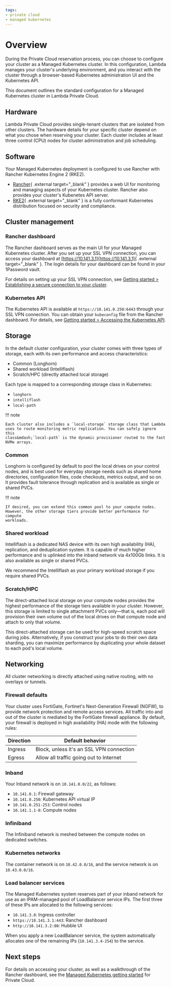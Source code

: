 ```yaml
---
tags:
- private cloud
- managed kubernetes
---
```


# Overview

During the Private Cloud reservation process, you can choose to configure your
cluster as a Managed Kubernetes cluster. In this configuration, Lambda manages
your cluster's underlying environment, and you interact with the cluster through
a browser-based Kubernetes administration UI and the Kubernetes API.

This document outlines the standard configuration for a Managed Kubernetes
cluster in Lambda Private Cloud.

## Hardware

Lambda Private Cloud provides single-tenant clusters that are isolated from
other clusters. The hardware details for your specific cluster depend on what
you chose when reserving your cluster. Each cluster includes at least three
control (CPU) nodes for cluster administration and job scheduling.

## Software

Your Managed Kubernetes deployment is configured to use Rancher with Rancher
Kubernetes Engine 2 (RKE2).

-  [Rancher](https://ranchermanager.docs.rancher.com/){ .external target="_blank" }
    provides a web UI for monitoring and managing aspects of your Kubernetes
    cluster. Rancher also provides your cluster's Kubenetes API server.
-  [RKE2](https://docs.rke2.io/){ .external target="_blank" } is a fully conformant
    Kubernetes distribution focused on security and compliance.

## Cluster management

### Rancher dashboard

The Rancher dashboard serves as the main UI for your Managed Kubernetes cluster.
After you set up your SSL VPN connection, you can access your dashboard at
[https://10.141.3.1](https://10.141.3.1){ .external target="_blank" }. The
login details for your dashboard can be found in your 1Password vault.

For details on setting up your SSL VPN connection, see
[Getting started &gt; Establishing a secure connection to your cluster](getting-started.md#establishing-a-secure-connection).

### Kubernetes API

The Kubernetes API is available at `https://10.141.0.250:6443` through your SSL
VPN connection. You can obtain your `kubeconfig` file from the Rancher
dashboard. For details, see
[Getting started &gt; Accessing the Kubernetes API](getting-started.md#accessing-the-kubernetes-api).

## Storage

In the default cluster configuration, your cluster comes with three types of
storage, each with its own performance and access characteristics:

-  Common (Longhorn)
-  Shared workload (Intelliflash)
-  Scratch/HPC (directly attached local storage)

Each type is mapped to a corresponding storage class in Kubernetes:

-  `longhorn`
-  `intelliflash`
-  `local-path`

!!! note

    Each cluster also includes a `local-storage` storage class that Lambda
    uses to route monitoring metric replication. You can safely ignore this
    class&mdash;`local-path` is the dynamic provisioner routed to the fast
    NVMe arrays.

### Common

Longhorn is configured by default to pool the local drives on your control
nodes, and is best used for everyday storage needs such as shared home
directories, configuration files, code checkouts, metrics output, and so on. It
provides fault tolerance through replication and is available as single or
shared PVCs.

!!! note

    If desired, you can extend this common pool to your compute nodes.
    However, the other storage tiers provide better performance for compute
    workloads.

### Shared workload

Intelliflash is a dedicated NAS device with its own high availability (HA),
replication, and deduplication system. It is capable of much higher performance
and is uplinked into the inband network via 4x100Gb links. It is also available
as single or shared PVCs.

We recommend the Intelliflash as your primary workload storage if you require
shared PVCs.

### Scratch/HPC

The direct-attached local storage on your compute nodes provides the highest
performance of the storage tiers available in your cluster. However, this
storage is limited to single attachment PVCs only&mdash;that is, each pod will
provision their own volume out of the local drives on that compute node and
attach to only that volume.

This direct-attached storage can be used for high-speed scratch space during
jobs. Alternatively, if you construct your jobs to do their own data sharding,
you can maximize performance by duplicating your whole dataset to each pod's
local volume.

## Networking

All cluster networking is directly attached using native routing, with no
overlays or tunnels.

### Firewall defaults

Your cluster uses FortiGate, Fortinet's Next-Generation Firewall (NGFW), to
provide network protection and remote access services. All traffic into and out
of the cluster is mediated by the FortiGate firewall appliance. By default, your
firewall is deployed in high availability (HA) mode with the following rules:

| Direction      | Default behavior                                           |
| -------------- | ---------------------------------------------------------- |
| Ingress        | Block, unless it's an SSL VPN connection                   |
| Egress         | Allow all traffic going out to Internet                    |

### Inband

Your Inband network is on `10.141.0.0/22`, as follows:

-  `10.141.0.1`: Firewall gateway
-  `10.141.0.250`: Kubernetes API virtual IP
-  `10.141.0.251-253`: Control nodes
-  `10.141.1.1-8`: Compute nodes

### Infiniband

The Infiniband network is meshed between the compute nodes on dedicated
switches.

### Kubernetes networks

The container network is on `10.42.0.0/16`, and the service network is on
`10.43.0.0/16`.

### Load balancer services

The Managed Kubernetes system reserves part of your inband network
for use as an IPAM-managed pool of LoadBalancer service IPs. The first three
of these IPs are allocated to the following services:

-  `10.141.3.0`: Ingress controller
-  `https://10.141.3.1:443`: Rancher dashboard
-  `http://10.141.3.2:80`: Hubble UI

When you apply a new LoadBalancer service, the system automatically
allocates one of the remaining IPs (`10.141.3.4-254`) to the service.

## Next steps

For details on accessing your cluster, as well as a walkthrough of the
Rancher dashboard, see the [Managed Kubernetes getting started](getting-started.md)
for Private Cloud.
